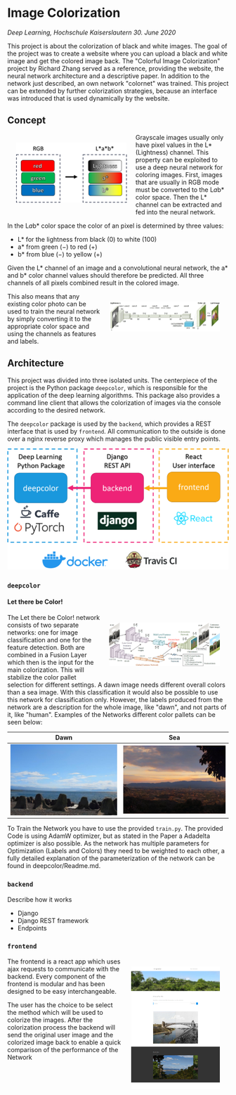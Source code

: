 # Image Colorization

*Deep Learning, Hochschule Kaiserslautern*
*30. June 2020*

This project is about the colorization of black and white images.
The goal of the project was to create a website where you can upload a black and white image and get the colored image back.
The "Colorful Image Colorization" project by Richard Zhang served as a reference, providing the website, the neural network architecture and a descriptive paper. In addition to the network just described, an own network "colornet" was trained.
This project can be extended by further colorization strategies, because an interface was introduced that is used dynamically by the website.

## Concept

<img style="float: left;width: 50%;margin: 20px" src="images/rgb_lab.png" alt="RGB to L*a*b* color space conversion">

Grayscale images usually only have pixel values in the L* (Lightness) channel.
This property can be exploited to use a deep neural network for coloring images.
First, images that are usually in RGB mode must be converted to the L*a*b* color space.
Then the L* channel can be extracted and fed into the neural network.

In the L*a*b* color space the color of an pixel is determined by three values:

 - L* for the lightness from black (0) to white (100)
 - a* from green (−) to red (+)
 - b* from blue (−) to yellow (+)

Given the L* channel of an image and a convolutional neural network, the a* and b* color channel values should therefore be predicted.
All three channels of all pixels combined result in the colored image.

<img style="float: right;width: 50%;margin: 20px" src="images/net_diagram.jpg" alt="Neural network of image colorization by Richard Zhang">

This also means that any existing color photo can be used to train the neural network by simply converting it to the appropriate color space and using the channels as features and labels.

## Architecture

This project was divided into three isolated units.
The centerpiece of the project is the Python package ```deepcolor```, which is responsible for the application of the deep learning algorithms.
This package also provides a command line client that allows the colorization of images via the console according to the desired network.

The ```deepcolor``` package is used by the ```backend```, which provides a REST interface that is used by ```frontend```. All communication to the outside is done over a nginx reverse proxy which manages the public visible entry points.

![Colorized acker using richzhang strategy](images/architecture.png)

### ```deepcolor```

#### Let there be Color!
<img style="float: right;width: 50%;margin: 20px" src="images/colornet.png" alt="Let there be Color! strategy">
The Let there be Color! network consists of two separate networks: one for image classification and one for the feature detection. Both are combined in a Fusion Layer which then is the input for the main colorization. This will stabilize the color pallet selection for different settings. A dawn image needs different overall colors than a sea image. With this classification it would also be possible to use this network for classification only. However, the labels produced from the network are a description for the whole image, like "dawn", and not parts of it, like "human". Examples of the Networks different color pallets can be seen below:

Dawn                           |  Sea
:-----------------------------:|:-------------------------:
![dawn](images/DSC_4716.jpg)   |  ![sea](images/DSC_4771.jpg)

To Train the Network you have to use the provided `train.py`. The provided Code is using AdamW optimizer, but as stated in the Paper a Adadelta optimizer is also possible. As the network has multiple parameters for Optimization (Labels and Colors) they need to be weighted to each other, a fully detailed explanation of the parameterization of the network can be found in deepcolor/Readme.md.

### ```backend```

Describe how it works

- Django
- Django REST framework
- Endpoints

### ```frontend```
<img style="float: right;width: 40%;margin: 20px" src="images/Screenshot_2020-06-27 Imaginator.jpg" alt="Frontend Overview">

The frontend is a react app which uses ajax requests to communicate with the backend. Every component of the frontend is modular and has been designed to be easy interchangeable.

The user has the choice to be select the method which will be used to colorize the images. After the colorization process the backend will send the original user image and the colorized image back to enable a quick comparison of the performance of the Network
